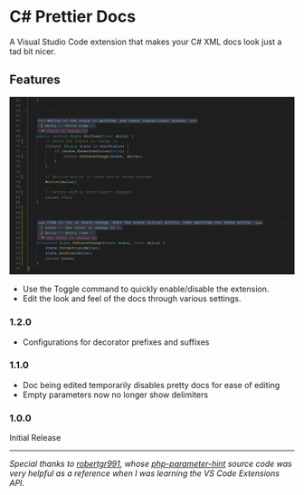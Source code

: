 # C# Prettier Docs

A Visual Studio Code extension that makes your C# XML docs look just a tad bit nicer.

## Features

![alt text](cs-prettier-screenshot.png)

- Use the Toggle command to quickly enable/disable the extension.
- Edit the look and feel of the docs through various settings.

### 1.2.0

- Configurations for decorator prefixes and suffixes

### 1.1.0

- Doc being edited temporarily disables pretty docs for ease of editing
- Empty parameters now no longer show delimiters

### 1.0.0

Initial Release

---

_Special thanks to [robertgr991](https://github.com/robertgr991), whose [php-parameter-hint](https://github.com/robertgr991/php-parameter-hint) source code was very helpful as a reference when I was learning the VS Code Extensions API._
